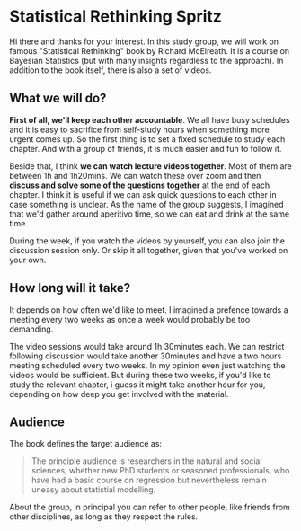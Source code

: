 # Statistical Rethinking Spritz

Hi there and thanks for your interest. In this study group, we will work on famous "Statistical Rethinking" book by Richard McElreath. It is a course on Bayesian Statistics (but with many insights regardless to the approach). In addition to the book itself, there is also a set of videos.

## What we will do?
**First of all, we'll keep each other accountable**. We all have busy schedules and it is easy to sacrifice from self-study hours when something more urgent comes up. So the first thing is to set a fixed schedule to study each chapter. And with a group of friends, it is much easier and fun to follow it.

Beside that, I think **we can watch lecture videos together**. Most of them are between 1h and 1h20mins. We can watch these over zoom and then **discuss and solve some of the questions together** at the end of each chapter. I think it is useful if we can ask quick questions to each other in case something is unclear. As the name of the group suggests, I imagined that we'd gather around aperitivo time, so we can eat and drink at the same time.

During the week, if you watch the videos by yourself, you can also join the discussion session only. Or skip it all together, given that you've worked on your own.

## How long will it take?
It depends on how often we'd like to meet. I imagined a prefence towards a meeting every two weeks as once a week would probably be too demanding.  

The video sessions would take around 1h 30minutes each. We can restrict following discussion would take another 30minutes and have a two hours meeting scheduled every two weeks. In my opinion even just watching the videos would be sufficient. But during these two weeks, if you'd like to study the relevant chapter, i guess it might take another hour for you, depending on how deep you get involved with the material.



## Audience
The book defines the target audience as:

> The principle audience is researchers in the natural and social sciences, whether new PhD students or seasoned professionals, who have had a basic course on regression but nevertheless remain uneasy about statistial modelling.

About the group, in principal you can refer to other people, like friends from other disciplines, as long as they respect the rules.




